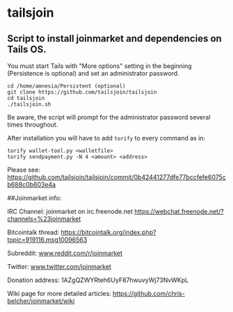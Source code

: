 # tailsjoin
## Script to install joinmarket and dependencies on Tails OS.

You must start Tails with "More options" setting in the beginning (Persistence is optional) and set an administrator password.

    cd /home/amnesia/Persistent (optional)
    git clone https://github.com/tailsjoin/tailsjoin
    cd tailsjoin
    ./tailsjoin.sh
    
Be aware, the script will prompt for the administrator password several times throughout.

After installation you will have to add `torify` to every command as in:

    torify wallet-tool.py <walletfile>
    torify sendpayment.py -N 4 <amount> <address>

Please see: https://github.com/tailsjoin/tailsjoin/commit/0b42441277dfe77bccfefe6075cb688c0b603e4a

##Joinmarket info:

IRC Channel:
joinmarket on irc.freenode.net
https://webchat.freenode.net/?channels=%23joinmarket

Bitcointalk thread:
https://bitcointalk.org/index.php?topic=919116.msg10096563

Subreddit:
www.reddit.com/r/joinmarket

Twitter:
www.twitter.com/joinmarket

Donation address:
1AZgQZWYRteh6UyF87hwuvyWj73NvWKpL

Wiki page for more detailed articles:
https://github.com/chris-belcher/joinmarket/wiki
